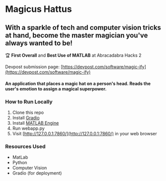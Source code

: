 # Magicus Hattus
## With a sparkle of tech and computer vision tricks at hand, become the master magician you've always wanted to be!

🏆 **First Overall** and **Best Use of MATLAB** at Abracadabra Hacks 2

Devpost submission page: [https://devpost.com/software/magic-ify](https://devpost.com/software/magic-ify)

#### An application that places a magic hat on a person's head. Reads the user's emotion to assign a magical superpower.

### How to Run Locally
1. Clone this repo
2. Install [Gradio](gradio.app)
3. Install [MATLAB Engine](https://www.mathworks.com/help/matlab/matlab_external/install-the-matlab-engine-for-python.html)
4. Run webapp.py
5. Visit [http://127.0.0.1:7860/](http://127.0.0.1:7860/) in your web browser

### Resources Used
- MatLab
- Python
- Computer Vision 
- Gradio (for deployment)
